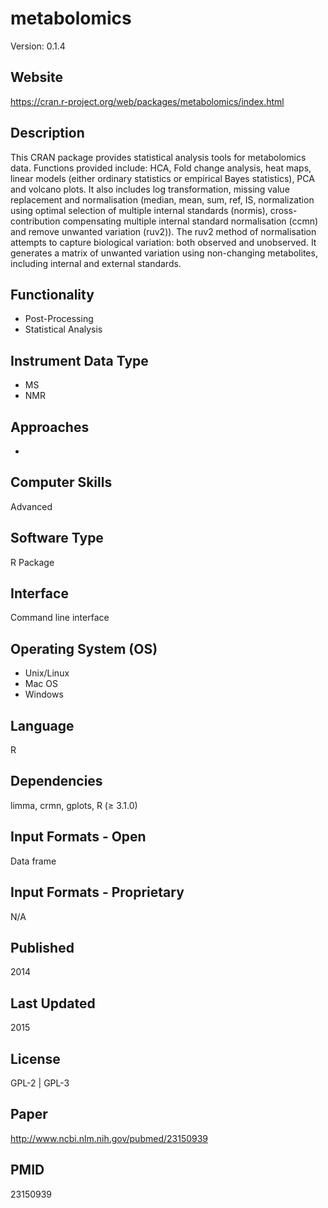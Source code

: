 # metabolomics
Version: 0.1.4

## Website
https://cran.r-project.org/web/packages/metabolomics/index.html

## Description
This CRAN package provides statistical analysis tools for metabolomics data. Functions provided include: HCA, Fold change analysis, heat maps, linear models (either ordinary statistics or empirical Bayes statistics), PCA and volcano plots. It also includes log transformation, missing value replacement and normalisation (median, mean, sum, ref, IS, normalization using optimal selection of multiple internal standards (normis), cross-contribution compensating multiple internal standard normalisation (ccmn) and remove unwanted variation (ruv2)). The ruv2 method of normalisation attempts to capture biological variation: both observed and unobserved. It generates a matrix of unwanted variation using non-changing metabolites, including internal and external standards.

## Functionality
- Post-Processing
- Statistical Analysis

## Instrument Data Type
- MS
- NMR

## Approaches
-

## Computer Skills
Advanced

## Software Type
R Package

## Interface
Command line interface

## Operating System (OS)
- Unix/Linux
- Mac OS
- Windows

## Language
R

## Dependencies
limma, crmn, gplots, R (≥ 3.1.0)

## Input Formats - Open
Data frame

## Input Formats - Proprietary
N/A

## Published
2014

## Last Updated
2015

## License
GPL-2 | GPL-3

## Paper
http://www.ncbi.nlm.nih.gov/pubmed/23150939

## PMID
23150939

